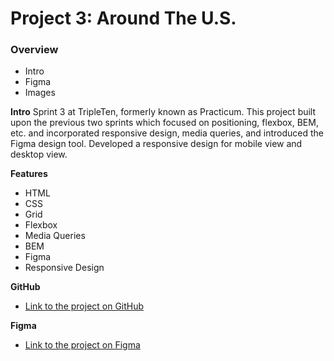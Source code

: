 # Project 3: Around The U.S.

### Overview

- Intro
- Figma
- Images

**Intro**
Sprint 3 at TripleTen, formerly known as Practicum. This project built upon the previous two sprints which focused on positioning, flexbox, BEM, etc. and incorporated responsive design, media queries, and introduced the Figma design tool. Developed a responsive design for mobile view and desktop view.

**Features**

- HTML
- CSS
- Grid
- Flexbox
- Media Queries
- BEM
- Figma
- Responsive Design

**GitHub**

- [Link to the project on GitHub](https://github.com/elleryhammond/se_project_aroundtheus.git)

**Figma**

- [Link to the project on Figma](https://www.figma.com/file/ii4xxsJ0ghevUOcssTlHZv/Sprint-3%3A-Around-the-US?node-id=0%3A1)
